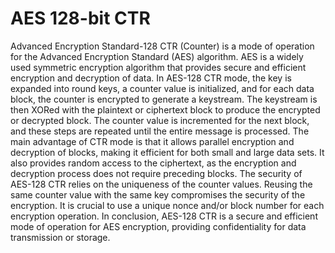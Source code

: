 # AES 128-bit CTR
Advanced Encryption Standard-128 CTR (Counter) is a mode of operation for the Advanced Encryption Standard (AES) algorithm. AES is a widely used symmetric encryption algorithm that provides secure and efficient encryption and decryption of data.
In AES-128 CTR mode, the key is expanded into round keys, a counter value is initialized, and for each data block, the counter is encrypted to generate a keystream. The keystream is then XORed with the plaintext or ciphertext block to produce the encrypted or decrypted block. The counter value is incremented for the next block, and these steps are repeated until the entire message is processed.
The main advantage of CTR mode is that it allows parallel encryption and decryption of blocks, making it efficient for both small and large data sets. It also provides random access to the ciphertext, as the encryption and decryption process does not require preceding blocks.
The security of AES-128 CTR relies on the uniqueness of the counter values. Reusing the same counter value with the same key compromises the security of the encryption. It is crucial to use a unique nonce and/or block number for each encryption operation.
In conclusion, AES-128 CTR is a secure and efficient mode of operation for AES encryption, providing confidentiality for data transmission or storage.
